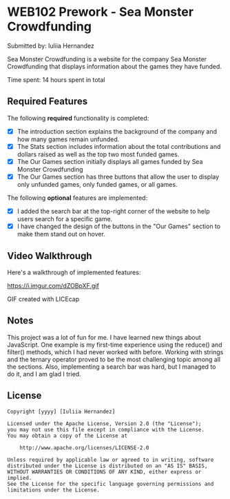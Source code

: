 # WEB102 Prework - Sea Monster Crowdfunding

Submitted by: Iuliia Hernandez

Sea Monster Crowdfunding is a website for the company Sea Monster Crowdfunding that displays information about the games they have funded.

Time spent: 14 hours spent in total

## Required Features

The following **required** functionality is completed:

- [x] The introduction section explains the background of the company and how many games remain unfunded.
- [x] The Stats section includes information about the total contributions and dollars raised as well as the top two most funded games.
- [x] The Our Games section initially displays all games funded by Sea Monster Crowdfunding
- [x] The Our Games section has three buttons that allow the user to display only unfunded games, only funded games, or all games.

The following **optional** features are implemented:

- [x] I added the search bar at the top-right corner of the website to help users search for a specific game.
- [x] I have changed the design of the buttons in the "Our Games" section to make them stand out on hover.

## Video Walkthrough

Here's a walkthrough of implemented features:

https://i.imgur.com/dZOBpXF.gif

<!-- Replace this with whatever GIF tool you used! -->
GIF created with LICEcap  
<!-- Recommended tools:
[Kap](https://getkap.co/) for macOS
[ScreenToGif](https://www.screentogif.com/) for Windows
[peek](https://github.com/phw/peek) for Linux. -->

## Notes

This project was a lot of fun for me. I have learned new things about JavaScript. One example is my first-time experience using the reduce() and filter() methods, which I had never worked with before. Working with strings and the ternary operator proved to be the most challenging topic among all the sections. Also, implementing a search bar was hard, but I managed to do it, and I am glad I tried.

## License

    Copyright [yyyy] [Iuliia Hernandez]

    Licensed under the Apache License, Version 2.0 (the "License");
    you may not use this file except in compliance with the License.
    You may obtain a copy of the License at

        http://www.apache.org/licenses/LICENSE-2.0

    Unless required by applicable law or agreed to in writing, software
    distributed under the License is distributed on an "AS IS" BASIS,
    WITHOUT WARRANTIES OR CONDITIONS OF ANY KIND, either express or implied.
    See the License for the specific language governing permissions and
    limitations under the License.
